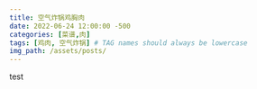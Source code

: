 ```yaml
---
title: 空气炸锅鸡胸肉
date: 2022-06-24 12:00:00 -500
categories: [菜谱,肉]
tags: [鸡肉, 空气炸锅] # TAG names should always be lowercase
img_path: /assets/posts/
---
```




test